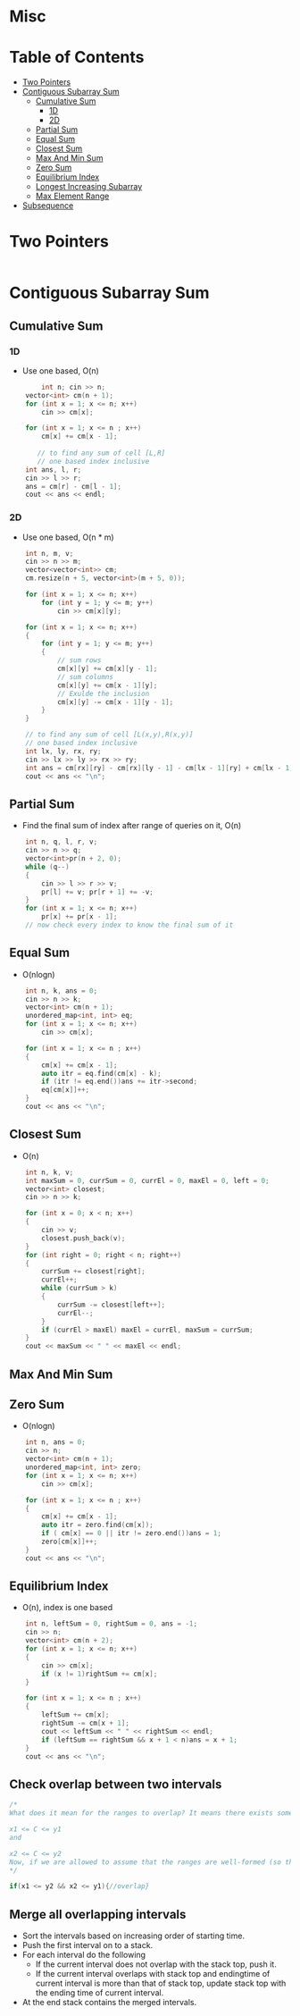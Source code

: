 # Misc

Table of Contents
================= 
- [Two Pointers](#two-pointers)
- [Contiguous Subarray Sum](#contiguous-subaaray)
  * [Cumulative Sum](#cumulative-sum)
    + [1D](#1d)
    + [2D](#2d)
  * [Partial Sum](#partial-sum)
  * [Equal Sum](#equal-sum)
  * [Closest Sum](#closest-sum)
  * [Max And Min Sum](#max-and-min-sum)
  * [Zero Sum](#zero-sum)
  * [Equilibrium Index](#equilibrium-index)
  * [Longest Increasing Subarray](#longest-increasing-subarray)
  * [Max Element Range](#max-element-range)
- [Subsequence](#subsequence)

# Two Pointers
```cpp
```
# Contiguous Subarray Sum
## Cumulative Sum
### 1D
- Use one based, O(n)
```cpp
        int n; cin >> n;
	vector<int> cm(n + 1);
	for (int x = 1; x <= n; x++)
		cin >> cm[x];

	for (int x = 1; x <= n ; x++)
		cm[x] += cm[x - 1];
	
       // to find any sum of cell [L,R]
       // one based index inclusive
	int ans, l, r;
	cin >> l >> r;
	ans = cm[r] - cm[l - 1];
	cout << ans << endl;
```
### 2D
- Use one based, O(n * m)
```cpp
	int n, m, v;
	cin >> n >> m;
	vector<vector<int>> cm;
	cm.resize(n + 5, vector<int>(m + 5, 0));

	for (int x = 1; x <= n; x++)
		for (int y = 1; y <= m; y++)
			cin >> cm[x][y];

	for (int x = 1; x <= n; x++)
	{
		for (int y = 1; y <= m; y++)
		{
			// sum rows
			cm[x][y] += cm[x][y - 1];
			// sum columns
			cm[x][y] += cm[x - 1][y];
			// Exulde the inclusion
			cm[x][y] -= cm[x - 1][y - 1];
		}
	}

	// to find any sum of cell [L(x,y),R(x,y)]
	// one based index inclusive
	int lx, ly, rx, ry;
	cin >> lx >> ly >> rx >> ry;
	int ans = cm[rx][ry] - cm[rx][ly - 1] - cm[lx - 1][ry] + cm[lx - 1][ly - 1];
	cout << ans << "\n";
```

## Partial Sum
- Find the final sum of index after range of queries on it, O(n)
```cpp
	int n, q, l, r, v;
	cin >> n >> q;
	vector<int>pr(n + 2, 0);
	while (q--)
	{
		cin >> l >> r >> v;
		pr[l] += v; pr[r + 1] += -v;
	}
	for (int x = 1; x <= n; x++)
		pr[x] += pr[x - 1];
    // now check every index to know the final sum of it
```
## Equal Sum
- O(nlogn)
```cpp
	int n, k, ans = 0;
	cin >> n >> k;
	vector<int> cm(n + 1);
	unordered_map<int, int> eq;
	for (int x = 1; x <= n; x++)
		cin >> cm[x];

	for (int x = 1; x <= n ; x++)
	{
		cm[x] += cm[x - 1];
		auto itr = eq.find(cm[x] - k);
		if (itr != eq.end())ans += itr->second;
		eq[cm[x]]++;
	}
	cout << ans << "\n";
```
## Closest Sum
- O(n)
```cpp
	int n, k, v;
	int maxSum = 0, currSum = 0, currEl = 0, maxEl = 0, left = 0;
	vector<int> closest;
	cin >> n >> k;

	for (int x = 0; x < n; x++)
	{
		cin >> v;
		closest.push_back(v);
	}
	for (int right = 0; right < n; right++)
	{
		currSum += closest[right];
		currEl++;
		while (currSum > k)
		{
			currSum -= closest[left++];
			currEl--;
		}
		if (currEl > maxEl) maxEl = currEl, maxSum = currSum;
	}
	cout << maxSum << " " << maxEl << endl;
```
## Max And Min Sum
## Zero Sum
- O(nlogn)
```cpp
	int n, ans = 0;
	cin >> n;
	vector<int> cm(n + 1);
	unordered_map<int, int> zero;
	for (int x = 1; x <= n; x++)
		cin >> cm[x];

	for (int x = 1; x <= n ; x++)
	{
		cm[x] += cm[x - 1];
		auto itr = zero.find(cm[x]);
		if ( cm[x] == 0 || itr != zero.end())ans = 1;
		zero[cm[x]]++;
	}
	cout << ans << "\n";
```
## Equilibrium Index
- O(n), index is one based
```cpp
	int n, leftSum = 0, rightSum = 0, ans = -1;
	cin >> n;
	vector<int> cm(n + 2);
	for (int x = 1; x <= n; x++)
	{
		cin >> cm[x];
		if (x != 1)rightSum += cm[x];
	}

	for (int x = 1; x <= n ; x++)
	{
		leftSum += cm[x];
		rightSum -= cm[x + 1];
		cout << leftSum << " " << rightSum << endl;
		if (leftSum == rightSum && x + 1 < n)ans = x + 1;
	}
	cout << ans << "\n";
```
## Check overlap between two intervals
```cpp
/*
What does it mean for the ranges to overlap? It means there exists some number C which is in both ranges, i.e.

x1 <= C <= y1
and

x2 <= C <= y2
Now, if we are allowed to assume that the ranges are well-formed (so that x1 <= x2 and y1 <= y2) then it is sufficient to test
*/

if(x1 <= y2 && x2 <= y1){//overlap}
```
## Merge all overlapping intervals 
- Sort the intervals based on increasing order of starting time.
- Push the first interval on to a stack.
- For each interval do the following
   * If the current interval does not overlap with the stack top, push it.
   * If the current interval overlaps with stack top and endingtime of current interval is more than that of stack top,
   update stack top with the ending  time of current interval.
- At the end stack contains the merged intervals. 
